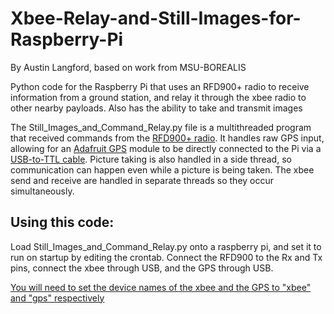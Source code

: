 # Xbee-Relay-and-Still-Images-for-Raspberry-Pi
By Austin Langford, based on work from MSU-BOREALIS


Python code for the Raspberry Pi that uses an RFD900+ radio to receive information from a ground station, and relay it through the xbee radio to other nearby payloads. Also has the ability to take and transmit images

The Still_Images_and_Command_Relay.py file is a multithreaded program that received commands from the [RFD900+ radio](http://store.rfdesign.com.au/rfd-900p-modem/). It handles raw GPS input, allowing for an [Adafruit GPS](https://www.adafruit.com/product/746) module to be directly connected to the Pi via a [USB-to-TTL cable](https://www.adafruit.com/product/954). Picture taking is also handled in a side thread, so communication can happen even while a picture is being taken. The xbee send and receive are handled in separate threads so they occur simultaneously.

## Using this code:
Load Still_Images_and_Command_Relay.py onto a raspberry pi, and set it to run on startup by editing the crontab. Connect the RFD900 to the Rx and Tx pins, connect the xbee through USB, and the GPS through USB.

[You will need to set the device names of the xbee and the GPS to "xbee" and "gps" respectively](http://unix.stackexchange.com/questions/66901/how-to-bind-usb-device-under-a-static-name)
